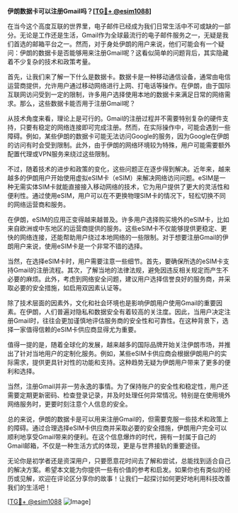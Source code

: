 **伊朗数据卡可以注册Gmail吗？[[TG💪+ @esim1088](https://t.me/s/esim1088)]**

在当今这个高度互联的世界里，电子邮件已经成为我们日常生活中不可或缺的一部分。无论是工作还是生活，Gmail作为全球最流行的电子邮件服务之一，无疑是我们首选的邮箱平台之一。然而，对于身处伊朗的用户来说，他们可能会有一个疑问：伊朗的数据卡是否能够用来注册Gmail呢？这看似简单的问题背后，其实隐藏着不少复杂的技术和政策考量。

首先，让我们来了解一下什么是数据卡。数据卡是一种移动通信设备，通常由电信运营商提供，允许用户通过移动网络进行上网、打电话等操作。在伊朗，由于国际互联网访问受到一定的限制，许多用户选择使用本地的数据卡来满足日常的网络需求。那么，这些数据卡能否用于注册Gmail呢？

从技术角度来看，理论上是可行的。Gmail的注册过程并不需要特别复杂的硬件支持，只要有稳定的网络连接即可完成注册。然而，在实际操作中，可能会遇到一些障碍。例如，某些伊朗的数据卡可能无法访问Google的服务，因为Google在伊朗的访问有时会受到限制。此外，由于伊朗的网络环境较为特殊，用户可能需要额外配置代理或VPN服务来绕过这些限制。

不过，随着技术的进步和政策的变化，这些问题正在逐步得到解决。近年来，越来越多的伊朗用户开始使用虚拟eSIM卡（eSIM）来解决网络访问问题。eSIM是一种无需实体SIM卡就能直接接入移动网络的技术，它为用户提供了更大的灵活性和便利性。通过使用eSIM，用户可以在不更换物理SIM卡的情况下，轻松切换不同的网络运营商和服务。

在伊朗，eSIM的应用正变得越来越普及。许多用户选择购买境外的eSIM卡，比如来自欧洲或中东地区的运营商提供的服务。这些eSIM卡不仅能够提供更稳定、更快的网络连接，还能帮助用户绕过本地网络的一些限制。对于想要注册Gmail的伊朗用户来说，使用eSIM卡是一个非常不错的选择。

当然，在选择eSIM卡时，用户需要注意一些细节。首先，要确保所选的eSIM卡支持Gmail的注册流程。其次，了解当地的法律法规，避免因违反相关规定而产生不必要的麻烦。此外，考虑到网络安全问题，建议用户选择信誉良好的服务商，并采取必要的安全措施，如启用双因素认证等。

除了技术层面的因素外，文化和社会环境也是影响伊朗用户使用Gmail的重要因素。在伊朗，人们普遍对隐私和数据安全有着较高的关注度。因此，当用户决定注册Gmail时，往往会更加谨慎地评估服务商的安全性和可靠性。在这种背景下，选择一家值得信赖的eSIM卡供应商显得尤为重要。

值得一提的是，随着全球化的发展，越来越多的国际品牌开始关注伊朗市场，并推出了针对当地用户的定制化服务。例如，某些eSIM卡供应商会根据伊朗用户的实际需求，提供更具针对性的功能和支持。这种趋势无疑为伊朗用户带来了更多的便利和选择。

当然，注册Gmail并非一劳永逸的事情。为了保持账户的安全性和稳定性，用户还需要定期更新密码、检查登录记录，并及时处理任何异常情况。特别是在使用境外网络服务时，更要时刻注意个人信息的安全。

总的来说，伊朗的数据卡是可以用来注册Gmail的，但需要克服一些技术和政策上的障碍。通过合理选择eSIM卡供应商并采取必要的安全措施，伊朗用户完全可以顺利地享受Gmail带来的便利。在这个信息爆炸的时代，拥有一封属于自己的Gmail邮箱，不仅是一种生活方式的体现，更是与世界接轨的重要途径。

无论你是初学者还是资深用户，只要愿意花时间去了解和尝试，总能找到适合自己的解决方案。希望本文能为你提供一些有价值的参考和启发。如果你也有类似的经历或见解，欢迎在评论区分享你的故事！让我们一起探讨如何更好地利用科技改善我们的生活吧！

[[TG💪+ @esim1088](https://t.me/s/esim1088) ![Image](https://i.postimg.cc/4NQfJmqS/Snipaste-2025-05-13-00-14-12.png)]